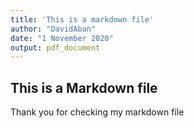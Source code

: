 ```yaml
---
title: 'This is a markdown file'
author: "DavidAban"
date: "1 November 2020"
output: pdf_document
---
```


## This is a Markdown file

Thank you for checking my markdown file